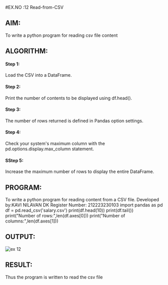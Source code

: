 #EX.NO :12 Read-from-CSV

## AIM: 
To write a python program for reading csv file content

## ALGORITHM:
#### Step 1:
Load the CSV into a DataFrame.

#### Step 2:
Print the number of contents to be displayed using df.head().

#### Step 3:
The number of rows returned is defined in Pandas option settings.

#### Step 4:
Check your system's maximum column with the pd.options.display.max_column statement.

#### SStep 5:
Increase the maximum number of rows to display the entire DataFrame.

## PROGRAM:
To write a python program for reading content from a CSV file.
Developed by:KAVI NILAVAN DK
Register Number: 212223230103
import pandas as pd
df = pd.read_csv('salary.csv')
print(df.head(10))
print(df.tail())
print("Number of rows:",len(df.axes[0]))
print("Number of columns:",len(df.axes[1]))

## OUTPUT:
![ex 12](https://github.com/user-attachments/assets/ebe5668f-f3f6-4f63-b66f-0e4b29d5b0df)

## RESULT:
Thus the program is written to read the csv file
